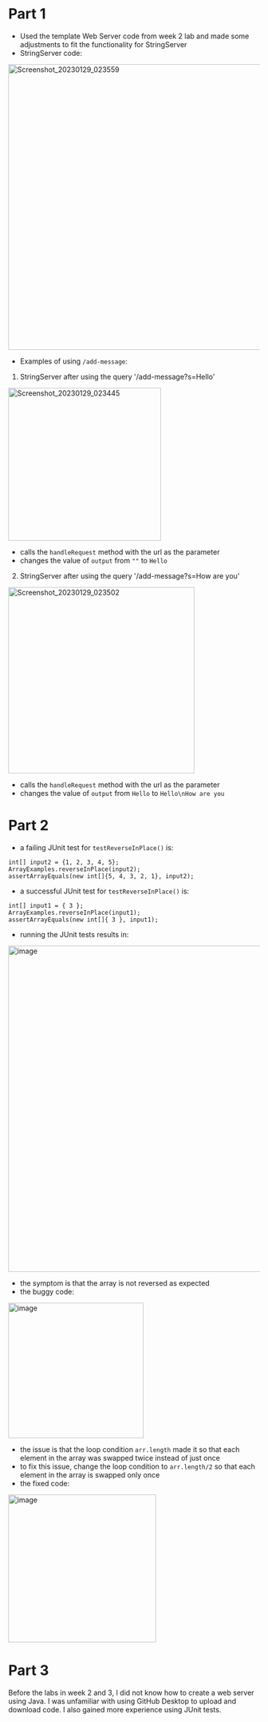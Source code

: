 # Part 1
* Used the template Web Server code from week 2 lab and made some adjustments to fit the functionality for StringServer
* StringServer code:
<img width="572" alt="Screenshot_20230129_023559" src="https://user-images.githubusercontent.com/122491210/215359876-64da7444-ec38-441d-8f24-e8464a8dc450.png">

* Examples of using `/add-message`:
1) StringServer after using the query '/add-message?s=Hello'
<img width="306" alt="Screenshot_20230129_023445" src="https://user-images.githubusercontent.com/122491210/215360089-0f5e501d-146e-4cad-8ed2-439784ce9a4d.png">

* calls the `handleRequest` method with the url as the parameter
* changes the value of `output` from `""` to `Hello`

2) StringServer after using the query '/add-message?s=How are you'
<img width="373" alt="Screenshot_20230129_023502" src="https://user-images.githubusercontent.com/122491210/215360118-cfd37591-bc84-4cf3-838a-1616b29053a8.png">

* calls the `handleRequest` method with the url as the parameter
* changes the value of `output` from `Hello` to `Hello\nHow are you`

# Part 2
* a failing JUnit test for `testReverseInPlace()` is:
```
int[] input2 = {1, 2, 3, 4, 5};
ArrayExamples.reverseInPlace(input2);
assertArrayEquals(new int[]{5, 4, 3, 2, 1}, input2);
```
* a successful JUnit test for `testReverseInPlace()` is:
```
int[] input1 = { 3 };
ArrayExamples.reverseInPlace(input1);
assertArrayEquals(new int[]{ 3 }, input1);
```
* running the JUnit tests results in:
<img width="653" alt="image" src="https://user-images.githubusercontent.com/122491210/215360886-c8fbe010-bb36-44d1-ac8f-7a19f64a74a6.png">

* the symptom is that the array is not reversed as expected
* the buggy code:
<img width="271" alt="image" src="https://user-images.githubusercontent.com/122491210/215360932-7a54c973-2c4f-44b0-9264-084147038097.png">

* the issue is that the loop condition `arr.length` made it so that each element in the array was swapped twice instead of just once
* to fix this issue, change the loop condition to `arr.length/2` so that each element in the array is swapped only once
* the fixed code:
<img width="296" alt="image" src="https://user-images.githubusercontent.com/122491210/215360972-5c1aa374-fdca-42db-9c67-41793133efb7.png">

# Part 3
Before the labs in week 2 and 3, I did not know how to create a web server using Java.
I was unfamiliar with using GitHub Desktop to upload and download code.
I also gained more experience using JUnit tests.
